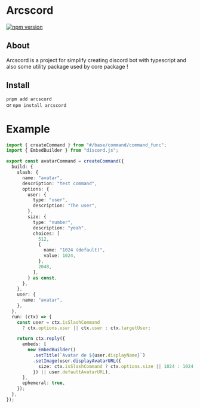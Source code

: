 # Arcscord

[![npm version](https://badge.fury.io/js/arcscord.svg)](https://github.com/Arcoz0308/arcscord/tree/main/packages/better_error)

## About

Arcscord is a project for simplify creating discord bot with typescript and also some utility package used by core
package !

## Install

`pnpm add arcscord`<br>
or `npm install arcscord`

# Example

```ts
import { createCommand } from "#/base/command/command_func";
import { EmbedBuilder } from "discord.js";

export const avatarCommand = createCommand({
  build: {
    slash: {
      name: "avatar",
      description: "test command",
      options: {
        user: {
          type: "user",
          description: "The user",
        },
        size: {
          type: "number",
          description: "yeah",
          choices: [
            512,
            {
              name: "1024 (default)",
              value: 1024,
            },
            2048,
          ],
        } as const,
      },
    },
    user: {
      name: "avatar",
    },
  },
  run: (ctx) => {
    const user = ctx.isSlashCommand
      ? ctx.options.user || ctx.user : ctx.targetUser;

    return ctx.reply({
      embeds: [
        new EmbedBuilder()
          .setTitle(`Avatar de ${user.displayName}`)
          .setImage(user.displayAvatarURL({
            size: ctx.isSlashCommand ? ctx.options.size || 1024 : 1024,
          }) || user.defaultAvatarURL),
      ],
      ephemeral: true,
    });
  },
});
```